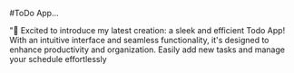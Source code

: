 #ToDo App...


"🚀 Excited to introduce my latest creation: a sleek and efficient Todo App! With an intuitive interface and seamless functionality, it's designed to enhance productivity and organization. Easily add new tasks and manage your schedule effortlessly
